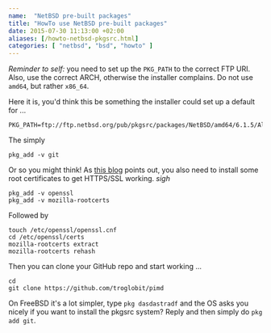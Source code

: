 ```yaml
---
name:  "NetBSD pre-built packages"
title: "HowTo use NetBSD pre-built packages"
date: 2015-07-30 11:13:00 +02:00
aliases: [/howto-netbsd-pkgsrc.html]
categories: [ "netbsd", "bsd", "howto" ]
---
```


*Reminder to self:* you need to set up the `PKG_PATH` to the correct FTP
URI.  Also, use the correct ARCH, otherwise the installer complains.  Do
not use `amd64`, but rather `x86_64`.

Here it is, you'd think this be something the installer could set up a
default for ...

    PKG_PATH=ftp://ftp.netbsd.org/pub/pkgsrc/packages/NetBSD/amd64/6.1.5/All/

The simply

    pkg_add -v git

Or so you might think!  As [this blog][1] points out, you also need to
install some root certificates to get HTTPS/SSL working. *sigh*

    pkg_add -v openssl
    pkg_add -v mozilla-rootcerts

Followed by

    touch /etc/openssl/openssl.cnf
    cd /etc/openssl/certs
    mozilla-rootcerts extract
    mozilla-rootcerts rehash

Then you can clone your GitHub repo and start working ...

    cd
    git clone https://github.com/troglobit/pimd

On FreeBSD it's a lot simpler, type `pkg dasdastradf` and the OS asks
you nicely if you want to install the pkgsrc system?   Reply and then
simply do `pkg add git`.

[1]: http://www.cambus.net/installing-ca-certificates-on-netbsd/
